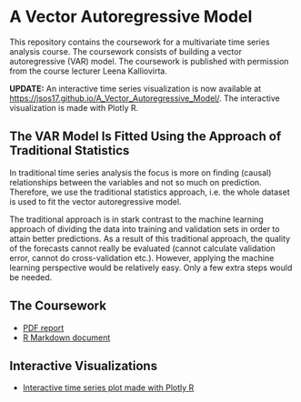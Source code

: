 # A Vector Autoregressive Model

This repository contains the coursework for a multivariate time series analysis course. The coursework consists of building a vector autoregressive (VAR) model. The coursework is published with permission from the course lecturer Leena Kalliovirta.

**UPDATE:** An interactive time series visualization is now available at https://jsos17.github.io/A_Vector_Autoregressive_Model/. The interactive visualization is made with Plotly R.

## The VAR Model Is Fitted Using the Approach of Traditional Statistics

In traditional time series analysis the focus is more on finding (causal) relationships between the variables and not so much on prediction. Therefore, we use the traditional statistics approach, i.e. the whole dataset is used to fit the vector autoregressive model.

The traditional approach is in stark contrast to the machine learning approach of dividing the data into training and validation sets in order to attain better predictions. As a result of this traditional approach, the quality of the forecasts cannot really be evaluated (cannot calculate validation error, cannot do cross-validation etc.). However, applying the machine learning perspective would be relatively easy. Only a few extra steps would be needed.

## The Coursework

- [PDF report](VAR_Inflation_Unemployment_Federal_Funds_Rate.pdf)
- [R Markdown document](VAR_Inflation_Unemployment_Federal_Funds_Rate.Rmd)

## Interactive Visualizations

- [Interactive time series plot made with Plotly R](https://jsos17.github.io/A_Vector_Autoregressive_Model/)
